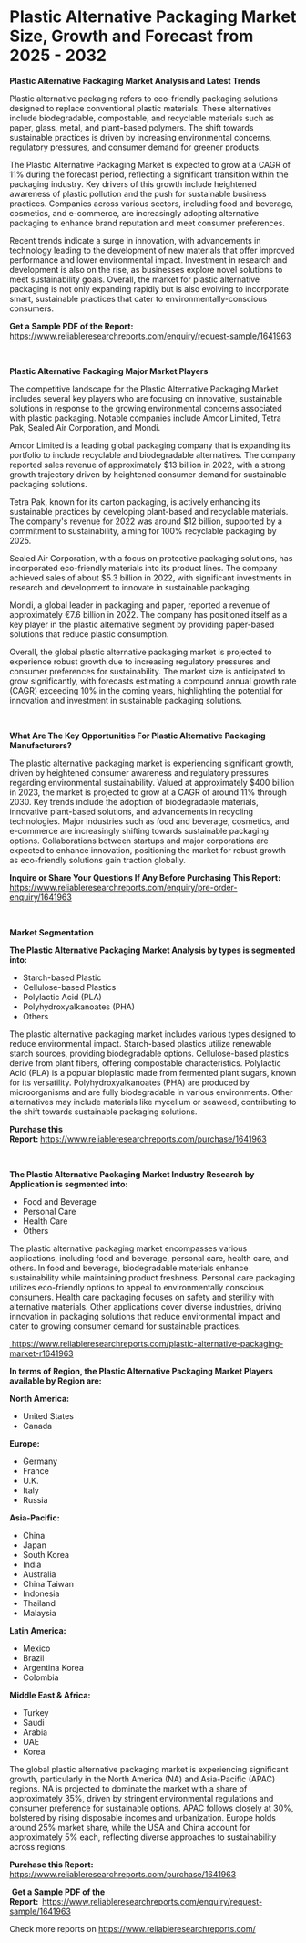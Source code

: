 <p><h1>Plastic Alternative Packaging Market Size, Growth and Forecast from 2025 - 2032</h1></p><p><strong>Plastic Alternative Packaging Market Analysis and Latest Trends</strong></p>
<p><p>Plastic alternative packaging refers to eco-friendly packaging solutions designed to replace conventional plastic materials. These alternatives include biodegradable, compostable, and recyclable materials such as paper, glass, metal, and plant-based polymers. The shift towards sustainable practices is driven by increasing environmental concerns, regulatory pressures, and consumer demand for greener products.</p><p>The Plastic Alternative Packaging Market is expected to grow at a CAGR of 11% during the forecast period, reflecting a significant transition within the packaging industry. Key drivers of this growth include heightened awareness of plastic pollution and the push for sustainable business practices. Companies across various sectors, including food and beverage, cosmetics, and e-commerce, are increasingly adopting alternative packaging to enhance brand reputation and meet consumer preferences.</p><p>Recent trends indicate a surge in innovation, with advancements in technology leading to the development of new materials that offer improved performance and lower environmental impact. Investment in research and development is also on the rise, as businesses explore novel solutions to meet sustainability goals. Overall, the market for plastic alternative packaging is not only expanding rapidly but is also evolving to incorporate smart, sustainable practices that cater to environmentally-conscious consumers.</p></p>
<p><strong>Get a Sample PDF of the Report:&nbsp;</strong> <a href="https://www.reliableresearchreports.com/enquiry/request-sample/1641963?utm_campaign=2192&utm_medium=2&utm_source=Github&utm_content=ia&utm_term=08032025&utm_id=plastic-alternative-packaging">https://www.reliableresearchreports.com/enquiry/request-sample/1641963</a></p>
<p>&nbsp;</p>
<p><strong>Plastic Alternative Packaging Major Market Players</strong></p>
<p><p>The competitive landscape for the Plastic Alternative Packaging Market includes several key players who are focusing on innovative, sustainable solutions in response to the growing environmental concerns associated with plastic packaging. Notable companies include Amcor Limited, Tetra Pak, Sealed Air Corporation, and Mondi.</p><p>Amcor Limited is a leading global packaging company that is expanding its portfolio to include recyclable and biodegradable alternatives. The company reported sales revenue of approximately $13 billion in 2022, with a strong growth trajectory driven by heightened consumer demand for sustainable packaging solutions.</p><p>Tetra Pak, known for its carton packaging, is actively enhancing its sustainable practices by developing plant-based and recyclable materials. The company's revenue for 2022 was around $12 billion, supported by a commitment to sustainability, aiming for 100% recyclable packaging by 2025.</p><p>Sealed Air Corporation, with a focus on protective packaging solutions, has incorporated eco-friendly materials into its product lines. The company achieved sales of about $5.3 billion in 2022, with significant investments in research and development to innovate in sustainable packaging.</p><p>Mondi, a global leader in packaging and paper, reported a revenue of approximately €7.6 billion in 2022. The company has positioned itself as a key player in the plastic alternative segment by providing paper-based solutions that reduce plastic consumption.</p><p>Overall, the global plastic alternative packaging market is projected to experience robust growth due to increasing regulatory pressures and consumer preferences for sustainability. The market size is anticipated to grow significantly, with forecasts estimating a compound annual growth rate (CAGR) exceeding 10% in the coming years, highlighting the potential for innovation and investment in sustainable packaging solutions.</p></p>
<p>&nbsp;</p>
<p><strong>What Are The Key Opportunities For Plastic Alternative Packaging Manufacturers?</strong></p>
<p><p>The plastic alternative packaging market is experiencing significant growth, driven by heightened consumer awareness and regulatory pressures regarding environmental sustainability. Valued at approximately $400 billion in 2023, the market is projected to grow at a CAGR of around 11% through 2030. Key trends include the adoption of biodegradable materials, innovative plant-based solutions, and advancements in recycling technologies. Major industries such as food and beverage, cosmetics, and e-commerce are increasingly shifting towards sustainable packaging options. Collaborations between startups and major corporations are expected to enhance innovation, positioning the market for robust growth as eco-friendly solutions gain traction globally.</p></p>
<p><strong>Inquire or Share Your Questions If Any Before Purchasing This Report:</strong> <a href="https://www.reliableresearchreports.com/enquiry/pre-order-enquiry/1641963?utm_campaign=2192&utm_medium=2&utm_source=Github&utm_content=ia&utm_term=08032025&utm_id=plastic-alternative-packaging">https://www.reliableresearchreports.com/enquiry/pre-order-enquiry/1641963</a></p>
<p>&nbsp;</p>
<p><strong>Market Segmentation</strong></p>
<p><strong>The Plastic Alternative Packaging Market Analysis by types is segmented into:</strong></p>
<p><ul><li>Starch-based Plastic</li><li>Cellulose-based Plastics</li><li>Polylactic Acid (PLA)</li><li>Polyhydroxyalkanoates (PHA)</li><li>Others</li></ul></p>
<p><p>The plastic alternative packaging market includes various types designed to reduce environmental impact. Starch-based plastics utilize renewable starch sources, providing biodegradable options. Cellulose-based plastics derive from plant fibers, offering compostable characteristics. Polylactic Acid (PLA) is a popular bioplastic made from fermented plant sugars, known for its versatility. Polyhydroxyalkanoates (PHA) are produced by microorganisms and are fully biodegradable in various environments. Other alternatives may include materials like mycelium or seaweed, contributing to the shift towards sustainable packaging solutions.</p></p>
<p><strong>Purchase this Report:&nbsp;</strong><a href="https://www.reliableresearchreports.com/purchase/1641963?utm_campaign=2192&utm_medium=2&utm_source=Github&utm_content=ia&utm_term=08032025&utm_id=plastic-alternative-packaging">https://www.reliableresearchreports.com/purchase/1641963</a></p>
<p>&nbsp;</p>
<p><strong>The Plastic Alternative Packaging Market Industry Research by Application is segmented into:</strong></p>
<p><ul><li>Food and Beverage</li><li>Personal Care</li><li>Health Care</li><li>Others</li></ul></p>
<p><p>The plastic alternative packaging market encompasses various applications, including food and beverage, personal care, health care, and others. In food and beverage, biodegradable materials enhance sustainability while maintaining product freshness. Personal care packaging utilizes eco-friendly options to appeal to environmentally conscious consumers. Health care packaging focuses on safety and sterility with alternative materials. Other applications cover diverse industries, driving innovation in packaging solutions that reduce environmental impact and cater to growing consumer demand for sustainable practices.</p></p>
<p><a href="https://www.reliableresearchreports.com/plastic-alternative-packaging-market-r1641963?utm_campaign=2192&utm_medium=2&utm_source=Github&utm_content=ia&utm_term=08032025&utm_id=plastic-alternative-packaging">&nbsp;https://www.reliableresearchreports.com/plastic-alternative-packaging-market-r1641963</a></p>
<p><strong>In terms of Region, the Plastic Alternative Packaging Market Players available by Region are:</strong></p>
<p>
    <p> <strong> North America: </strong>
        <ul>
            <li>United States</li>
            <li>Canada</li>
        </ul>
        </p> 
    <p> <strong> Europe: </strong>
        <ul>
            <li>Germany</li>
            <li>France</li>
            <li>U.K.</li>
            <li>Italy</li>
            <li>Russia</li>
        </ul>
        </p> 
    <p> <strong> Asia-Pacific: </strong>
        <ul>
            <li>China</li>
            <li>Japan</li>
            <li>South Korea</li>
            <li>India</li>
            <li>Australia</li>
            <li>China Taiwan</li>
            <li>Indonesia</li>
            <li>Thailand</li>
            <li>Malaysia</li>
        </ul>
        </p> 
    <p> <strong> Latin America: </strong>
        <ul>
            <li>Mexico</li>
            <li>Brazil</li>
            <li>Argentina Korea</li>
            <li>Colombia</li>
        </ul>
        </p> 
    <p> <strong> Middle East & Africa: </strong>
        <ul>
            <li>Turkey</li>
            <li>Saudi</li>
            <li>Arabia</li>
            <li>UAE</li>
            <li>Korea</li>
        </ul>
    </p>
    </p>
<p><p>The global plastic alternative packaging market is experiencing significant growth, particularly in the North America (NA) and Asia-Pacific (APAC) regions. NA is projected to dominate the market with a share of approximately 35%, driven by stringent environmental regulations and consumer preference for sustainable options. APAC follows closely at 30%, bolstered by rising disposable incomes and urbanization. Europe holds around 25% market share, while the USA and China account for approximately 5% each, reflecting diverse approaches to sustainability across regions.</p></p>
<p><strong>Purchase this Report: </strong><a href="https://www.reliableresearchreports.com/purchase/1641963?utm_campaign=2192&utm_medium=2&utm_source=Github&utm_content=ia&utm_term=08032025&utm_id=plastic-alternative-packaging">https://www.reliableresearchreports.com/purchase/1641963</a></p>
<p>&nbsp;<strong>Get a Sample PDF of the Report:&nbsp;&nbsp;</strong><a href="https://www.reliableresearchreports.com/enquiry/request-sample/1641963?utm_campaign=2192&utm_medium=2&utm_source=Github&utm_content=ia&utm_term=08032025&utm_id=plastic-alternative-packaging">https://www.reliableresearchreports.com/enquiry/request-sample/1641963</a></p>
<p><strong></strong></p>
<p>Check more reports on <a href="https://www.reliableresearchreports.com/?utm_campaign=2192&utm_medium=2&utm_source=Github&utm_content=ia&utm_term=08032025&utm_id=plastic-alternative-packaging">https://www.reliableresearchreports.com/</a></p>